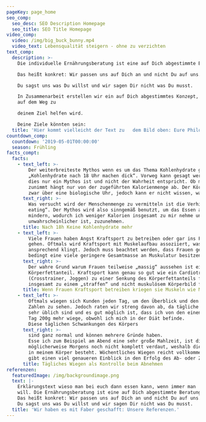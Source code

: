 ```yaml
---
pageKey: page_home
seo_comp:
  seo_desc: SEO Description Homepage
  seo_title: SEO Title Homepage
video_comp:
  video: /img/big_buck_bunny.mp4
  video_text: Lebensqualität steigern - ohne zu verzichten
text_comp:
  description: >-
    Die individuelle Ernährungsberatung ist eine auf Dich abgestimmte Beratung. 

    Das heißt konkret: Wir passen uns auf Dich an und nicht Du auf uns.

    Du sagst uns was Du willst und wir sagen Dir nicht was Du musst. 

    In Zusammenarbeit erstellen wir ein auf Dich abgestimmtes Konzept, das Dir
    auf dem Weg zu 

    deinem Ziel helfen wird. 

    Deine Ziele könnten sein:
  title: 'Hier kommt vielleicht der Text zu   dem Bild oben: Eure Philosophie?'
countdown_comp:
  countdown: '2019-05-01T00:00:00'
  season: Frühling
facts_compt:
  facts:
    - text_left: >-
        Der weiterbreiteste Mythos wenn es um das Thema Kohlenhydrate geht.
        „Kohlenhydrate nach 18 Uhr machen dick“. Vorweg kann gesagt werden, dass
        dies nur ein Mythos ist und nicht der Wahrheit entspricht. Ob man ab- oder
        zunimmt hängt nur von der zugeführten Kalorienmenge ab. Der Körper verfügt
        zwar über eine biologische Uhr, jedoch kann er nicht wissen, wann 18 Uhr ist. 
      text_right: >-
        Was versucht wird der Menschenmenge zu vermitteln ist die Verhinderung von „over-
        eating“. Der Mythos wird also sinngemäß benutzt, um das Essen am Abend zu
        mindern, wodurch ich weniger Kalorien insgesamt zu mir nehme und es somit
        unwahrscheinlicher ist, zuzunehmen.
      title: Nach 18h Keine Kohlenhydrate mehr
    - text_left: >-
        Viele Frauen haben Angst Kraftsport zu betreiben oder gar ins Fitnessstudio zu
        gehen. Oftmals wird Kraftsport mit Muskelaufbau assoziiert, was für Frauen nicht
        ansprechend klingt. Jedoch muss beachtet werden, dass Frauen genetisch
        bedingt eine viele geringere Gesamtmasse an Muskulatur besitzen.
      text_right: >-
        Der wahre Grund warum Frauen teilweise „massig“ aussehen ist einzig und allein ein höher
        Körperfettanteil. Kraftsport kann genau so gut wie ein Cardiotraining
        (Crosstrainer, Joggen) zu einer Senkung des Körperfettanteils führen, was
        insgesamt zu einem „straffen“ und nicht muskulösem Körperbild führt.
      title: Wenn Frauen Kraftsport betreiben kriegen sie Muskeln wie Männer
    - text_left: >-
        Oftmals wiegen sich Kunden jeden Tag, um den Überblick und den Erfolg in
        Zahlen zu sehen. Jedoch raten wir streng davon ab, da tägliche Schwankungen
        sehr üblich sind und es gut möglich ist, dass ich von den einen auf den anderen
        Tag 200g mehr wiege, obwohl ich mich in der Diät befinde.
        Diese täglichen Schwankungen des Körpers
      text_right: >-
        sind ganz normal und können mehrere Gründe haben.
        Esse ich zum Beispiel am Abend eine sehr große Mahlzeit, ist diese
        möglicherweise Morgens noch nicht komplett verdaut, weshalb die Masse noch
        in meinem Körper besteht. Wöchentliches Wiegen reicht vollkommen aus und
        gibt einen viel genaueren Einblick in den Erfolg des Ab- oder Zunehmens.
      title: Tägliches Wiegen als Kontrolle beim Abnehmen
referenzen:
  featuredImage: /img/backgroundimage.png
  text: |-
    Erklärungstext wieso man bei euch dann essen kann, wenn immer man
    will. Die Ernährungsberatung ist eine auf Dich abgestimmte Beratung.
    Das heißt konkret: Wir passen uns auf Dich an und nicht Du auf uns.
    Du sagst uns was Du willst und wir sagen Dir nicht was Du musst.
  title: 'Wir haben es mit Faber geschafft: Unsere Referenzen.'
---
```


